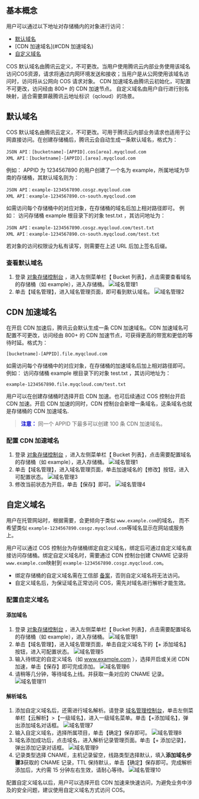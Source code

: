 ## 基本概念
用户可以通过以下地址对存储桶内的对象进行访问：
- [默认域名](#默认域名)
- [CDN 加速域名](#CDN 加速域名)
- [自定义域名](#自定义域名)

COS 默认域名由腾讯云定义，不可更改。当用户使用腾讯云内部业务使用该域名访问COS资源，请求将通过内网环境发送和接收；当用户是从公网使用该域名访问时，访问将从公网向 COS 请求对象。
CDN 加速域名由腾讯云初始化，可配置不可更改，访问经由 800+ 的 CDN 加速节点。
自定义域名由用户自行进行别名映射，适合需要屏蔽腾讯云地址标识（qcloud）的场景。
<span id="默认域名"></span>
## 默认域名
COS 默认域名由腾讯云定义，不可更改。可用于腾讯云内部业务请求也适用于公网直接访问。在创建存储桶后，腾讯云会自动生成一条默认域名，格式为：
```
JSON API：[bucketname]-[APPID].cos[area].myqcloud.com
XML API：[bucketname]-[APPID].[area].myqcloud.com
```
例如：
APPID 为 1234567890 的用户创建了一个名为 example，所属地域为华南的存储桶，其默认域名则为：
```
JSON API：example-1234567890.cosgz.myqcloud.com
XML API：example-1234567890.cn-south.myqcloud.com
```

如需访问每个存储桶中的对应对象，在存储桶的域名后加上相对路径即可。
例如：
访问存储桶 example 根目录下的对象 test.txt ，其访问地址为：
```
JSON API：example-1234567890.cosgz.myqcloud.com/test.txt
XML API：example-1234567890.cn-south.myqcloud.com/test.txt
```
若对象的访问权限设为私有读写，则需要在上述 URL 后加上签名后缀。
### 查看默认域名 
1. 登录 [对象存储控制台](https://console.qcloud.com/cos4/index) ，进入左侧菜单栏【 Bucket 列表】，点击需要查看域名的存储桶（如 example），进入存储桶。
![域名管理1](//mc.qcloudimg.com/static/img/3153ef78fbad0c8e791f1d78d93023ce/image.png)
2. 单击【域名管理】，进入域名管理页面，即可看到默认域名。
![域名管理2](//mc.qcloudimg.com/static/img/5e492f2c8f86af98f276f74ba520dc5a/image.png)

<span id="CDN 加速域名"></span>
## CDN 加速域名
在开启 CDN 加速后，腾讯云会默认生成一条 CDN 加速域名。CDN 加速域名可配置不可更改，访问经由 800+ 的 CDN 加速节点，可获得更高的带宽和更低的等待时延。格式为：
```
[bucketname]-[APPID].file.myqcloud.com
```
如需访问每个存储桶中的对应对象，在存储桶的加速域名后加上相对路径即可。
例如：
访问存储桶 example 根目录下的对象 test.txt ，其访问地址为：
```
example-1234567890.file.myqcloud.com/test.txt
```
用户可以在创建存储桶时选择开启 CDN 加速。也可后续通过 COS 控制台开启 CDN 加速。开启 CDN 加速的同时，CDN 控制台会新增一条域名，这条域名也就是存储桶的 CDN 加速域名.

><font color="#0000cc">**注意：** </font>
同一个 APPID 下最多可以创建 100 条 CDN 加速域名。

### 配置 CDN 加速域名
1. 登录 [对象存储控制台](https://console.qcloud.com/cos4/index) ，进入左侧菜单栏【 Bucket 列表】，点击需要配置域名的存储桶（如 example），进入存储桶。
![域名管理1](//mc.qcloudimg.com/static/img/3153ef78fbad0c8e791f1d78d93023ce/image.png)
2. 单击【域名管理】，进入域名管理页面，单击加速域名的【修改】按钮，进入可配置状态。
![域名管理3](//mc.qcloudimg.com/static/img/91e432b674556897f92823aab68d6ab3/image.png)
3. 修改当前状态为开启，单击【保存】即可。
![域名管理4](//mc.qcloudimg.com/static/img/23be85f9557700a3965ecde8c2af0d80/image.png)

<span id="自定义域名"></span>
## 自定义域名
用户在托管网站时，根据需要，会更倾向于类似 `www.example.com`的域名， 而不希望类似 `example-1234567890.cosgz.myqcloud.com`等域名显示在网站或服务上。

用户可以通过 COS 控制台为存储桶绑定自定义域名，绑定后可通过自定义域名直接访问存储桶。绑定自定义域名时，需要通过 CDN 控制台创建 CNAME 记录将 `www.example.com`映射到 `example-1234567890.cosgz.myqcloud.com`。
- 绑定存储桶的自定义域名需在工信部 [备案](https://www.qcloud.com/product/ba)，否则自定义域名将无法访问。
- 自定义域名后，为保证域名正常访问 COS，需先对域名进行解析才能生效。

### 配置自定义域名
####  添加域名
1. 登录 [对象存储控制台](https://console.qcloud.com/cos4/index) ，进入左侧菜单栏【 Bucket 列表】，点击需要配置域名的存储桶（如 example），进入存储桶。
![域名管理1](//mc.qcloudimg.com/static/img/3153ef78fbad0c8e791f1d78d93023ce/image.png)
2. 单击【域名管理】，进入域名管理页面，单击自定义域名下的【+ 添加域名】按钮，进入可配置状态。
![域名管理5](//mc.qcloudimg.com/static/img/de12443b88e07fe20613cf759a60966f/image.png)
3. 输入待绑定的自定义域名（如 www.example.com ），选择开启或关闭 CDN 加速，单击【保存】即可完成添加。
![域名管理6](//mc.qcloudimg.com/static/img/0f961cc797d90a2d59ce73c1d688385a/image.png)
4. 请稍等几分钟，等待域名上线。并获取一条对应的 CNAME 记录。
![域名管理11](//mc.qcloudimg.com/static/img/6950a8955b4544e33bb9a4a5b05924c6/image.png)

#### 解析域名
1. 添加自定义域名后，还需进行域名解析。请登录 [域名管理控制台](https://console.qcloud.com/cns/domains)，单击左侧菜单栏【云解析】>【一级域名】，进入一级域名菜单。单击【+添加域名】，弹出添加域名对话框。
![域名管理7](//mc.qcloudimg.com/static/img/6ac3a93bda882224cbd6c2f591397042/image.png)
2. 输入自定义域名，选择所属项目，单击【确定】保存即可。
![域名管理8](//mc.qcloudimg.com/static/img/8364ae1f871077a2755c4ea9c8071041/image.png)
3. 域名添加成功后，点击域名，进入解析记录管理页面。单击【+ 添加记录】，弹出添加记录对话框。
![域名管理9](//mc.qcloudimg.com/static/img/6263be7707bd1497a6c9b26c202d1dac/image.png)
4. 记录类型选择 CNAME，主机记录留空，线路类型选择默认，填入**添加域名步骤3**获取的 CNAME 记录，TTL 保持默认，单击【确定】保存即可。完成解析添加后，大约需 15 分钟左右生效，请耐心等待。
![域名管理10](//mc.qcloudimg.com/static/img/8d0fdde4ff83ae50fdfea421935dc93d/image.png)

配置自定义域名以后，用户可以选择开启 CDN 加速来快速访问，为避免业务中涉及的安全问题，建议使用自定义域名方式访问 COS。

